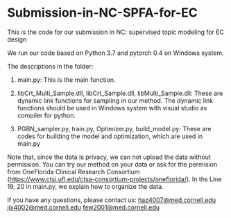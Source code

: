 # Submission-in-NC-SPFA-for-EC

This is the code for our submission in NC: supervised topic modeling for EC design

We run our code based on Python 3.7 and pytorch 0.4 on Windows system.

The descriptions in the folder:

1) main.py: This is the main function.

2) libCrt_Multi_Sample.dll, libCrt_Sample.dll, libMulti_Sample.dll: These are dynamic link functions for sampling in our method. 
The dynamic link functions should be used in Windows system with visual studio as compiler for python.

3) PGBN_sampler.py, train.py, Optimizer.py, build_model.py: These are codes for building the model and optimization, which are used in main.py

Note that, since the data is privacy, we can not upload the data without permission. You can try our method on your data or ask for the permision from 
OneFlorida Clinical Research Consortium (https://www.ctsi.ufl.edu/ctsa-consortium-projects/oneflorida/).
In ths Line 19, 20 in main.py, we explain how to organize the data.

If you have any questions, please contact us:
haz4007@med.cornell.edu
jix4002@med.cornell.edu
few2001@med.cornell.edu

